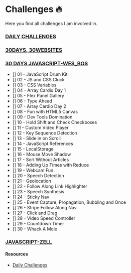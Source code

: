 # Challenges 🔥
Here you find all challenges I am involved in.

### [DAILY CHALLENGES]() 

### [30DAYS, 30WEBSITES](http://www.codelegy.com/30days30sites/)

### [30 DAYS JAVASCRIPT-WES_BOS](https://github.com/wesbos/JavaScript30)
- [] 01 - JavaScript Drum Kit	
- [] 02 - JS and CSS Clock	
- [] 03 - CSS Variables
- [] 04 - Array Cardio Day 1	
- [] 05 - Flex Panel Gallery	
- [] 06 - Type Ahead	
- [] 07 - Array Cardio Day 2	
- [] 08 - Fun with HTML5 Canvas	
- [] 09 - Dev Tools Domination	
- [] 10 - Hold Shift and Check Checkboxes	
- [] 11 - Custom Video Player	
- [] 12 - Key Sequence Detection		
- [] 13 - Slide in on Scroll	
- [] 14 - JavaScript References
- [] 15 - LocalStorage	
- [] 16 - Mouse Move Shadow	
- [] 17 - Sort Without Articles	
- [] 18 - Adding Up Times with Reduce	
- [] 19 - Webcam Fun	
- [] 20 - Speech Detection	
- [] 21 - Geolocation	
- [] 22 - Follow Along Link Highlighter	
- [] 23 - Speech Synthesis	
- [] 24 - Sticky Nav	
- [] 25 - Event Capture, Propagation, Bubbling and Once
- [] 26 - Stripe Follow Along Nav	
- [] 27 - Click and Drag	
- [] 28 - Video Speed Controller	
- [] 29 - Countdown Timer	
- [] 30 - Whack A Mole	

### [JAVASCRIPT-ZELL]()

#### Resources
- [Daily Challenges]()
